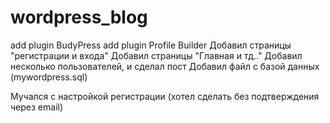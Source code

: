 # wordpress_blog
add plugin BudyPress
add plugin Profile Builder
Добавил страницы "регистрации и входа"
Добавил страницы "Главная и тд.."
Добавил несколько пользователей, и сделал пост
Добавил файл с базой данных (mywordpress.sql)

Мучался с настройкой регистрации (хотел сделать без подтверждения через email)

